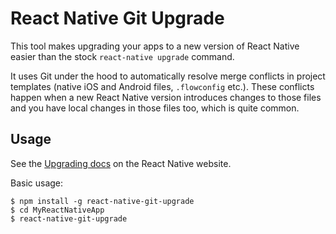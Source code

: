 # React Native Git Upgrade

This tool makes upgrading your apps to a new version of React Native easier than the stock `react-native upgrade` command.

It uses Git under the hood to automatically resolve merge conflicts in project templates (native iOS and Android files, `.flowconfig` etc.). These conflicts happen when a new React Native version introduces changes to those files and you have local changes in those files too, which is quite common.

## Usage

See the [Upgrading docs](https://facebook.github.io/react-native/docs/upgrading.html) on the React Native website.

Basic usage:

```
$ npm install -g react-native-git-upgrade
$ cd MyReactNativeApp
$ react-native-git-upgrade
```
